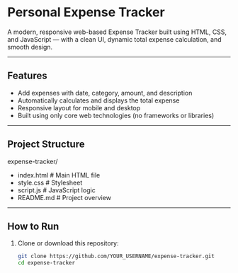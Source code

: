 # Personal Expense Tracker

A modern, responsive web-based Expense Tracker built using HTML, CSS, and JavaScript — with a clean UI, dynamic total expense calculation, and smooth design.

---

## Features

- Add expenses with date, category, amount, and description
- Automatically calculates and displays the total expense
- Responsive layout for mobile and desktop
- Built using only core web technologies (no frameworks or libraries)

---

## Project Structure

expense-tracker/
- index.html # Main HTML file
- style.css # Stylesheet
- script.js # JavaScript logic
- README.md # Project overview

---

## How to Run

1. Clone or download this repository:
   ```bash
   git clone https://github.com/YOUR_USERNAME/expense-tracker.git
   cd expense-tracker
